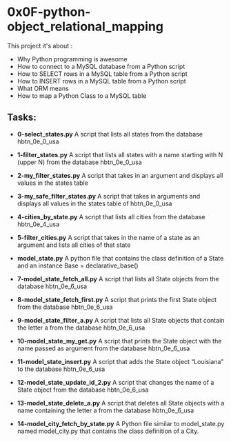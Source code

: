 # 0x0F-python-object_relational_mapping

This project it's about :

- Why Python programming is awesome
- How to connect to a MySQL database from a Python script
- How to SELECT rows in a MySQL table from a Python script
- How to INSERT rows in a MySQL table from a Python script
- What ORM means
- How to map a Python Class to a MySQL table

## Tasks:

 - **0-select_states.py**
     A script that lists all states from the database hbtn_0e_0_usa

 - **1-filter_states.py**
     A script that lists all states with a name starting with N (upper N) from the database hbtn_0e_0_usa

 - **2-my_filter_states.py**
     A script that takes in an argument and displays all values in the states table 

 - **3-my_safe_filter_states.py**
     A script that takes in arguments and displays all values in the states table of hbtn_0e_0_usa 

 - **4-cities_by_state.py**
     A script that lists all cities from the database hbtn_0e_4_usa

 - **5-filter_cities.py**
     A script that takes in the name of a state as an argument and lists all cities of that state

 - **model_state.py**
     A python file that contains the class definition of a State and an instance Base = declarative_base()

 - **7-model_state_fetch_all.py**
     A script that lists all State objects from the database hbtn_0e_6_usa

 - **8-model_state_fetch_first.py**
      A script that prints the first State object from the database hbtn_0e_6_usa

 - **9-model_state_filter_a.py**
     A script that lists all State objects that contain the letter a from the database hbtn_0e_6_usa

 - **10-model_state_my_get.py**
     A script that prints the State object with the name passed as argument from the database hbtn_0e_6_usa

 - **11-model_state_insert.py**
      A script that adds the State object “Louisiana” to the database hbtn_0e_6_usa

 - **12-model_state_update_id_2.py**
     A script that changes the name of a State object from the database hbtn_0e_6_usa

 - **13-model_state_delete_a.py**
     A script that deletes all State objects with a name containing the letter a from the database hbtn_0e_6_usa

 - **14-model_city_fetch_by_state.py**
     A Python file similar to model_state.py named model_city.py that contains the class definition of a City.

